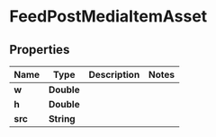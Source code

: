 

# FeedPostMediaItemAsset


## Properties

| Name | Type | Description | Notes |
|------------ | ------------- | ------------- | -------------|
|**w** | **Double** |  |  |
|**h** | **Double** |  |  |
|**src** | **String** |  |  |



